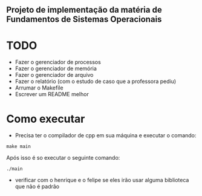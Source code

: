 ## Projeto de implementação da matéria de Fundamentos de Sistemas Operacionais

# TODO

  - Fazer o gerenciador de processos
  - Fazer o gerenciador de memória
  - Fazer o gerenciador de arquivo
  - Fazer o relatório (com o estudo de caso que a professora pediu)
  - Arrumar o Makefile
  - Escrever um README melhor

# Como executar

 - Precisa ter o compilador de cpp em sua máquina e executar o comando:

  ```
  make main
  ```
  Após isso é so executar o seguinte comando:

  ```
  ./main
  ```

  * verificar com o henrique e o felipe se eles irão usar alguma biblioteca que não é padrão
